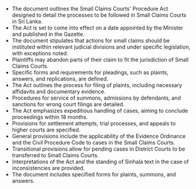 - The document outlines the Small Claims Courts' Procedure Act designed to detail the processes to be followed in Small Claims Courts in Sri Lanka.
- The Act is set to come into effect on a date appointed by the Minister and published in the Gazette.
- The document stipulates that actions for small claims should be instituted within relevant judicial divisions and under specific legislation, with exceptions noted.
- Plaintiffs may abandon parts of their claim to fit the jurisdiction of Small Claims Courts.
- Specific forms and requirements for pleadings, such as plaints, answers, and replications, are defined.
- The Act outlines the process for filing of plaints, including necessary affidavits and documentary evidence.
- Procedures for service of summons, admissions by defendants, and sanctions for wrong court filings are detailed.
- The Act emphasizes expeditious handling of cases, aiming to conclude proceedings within 18 months.
- Provisions for settlement attempts, trial processes, and appeals to higher courts are specified.
- General provisions include the applicability of the Evidence Ordinance and the Civil Procedure Code to cases in the Small Claims Courts.
- Transitional provisions allow for pending cases in District Courts to be transferred to Small Claims Courts.
- Interpretations of the Act and the standing of Sinhala text in the case of inconsistencies are provided.
- The document includes specified forms for plaints, summons, and answers.